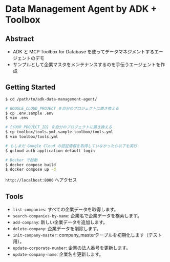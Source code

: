 # Data Management Agent by ADK + Toolbox

## Abstract
- ADK と MCP Toolbox for Database を使ってデータマネジメントするエージェントのデモ
- サンプルとして企業マスタをメンテナンスするのを手伝うエージェントを作成

## Getting Started
```sh
$ cd /path/to/adk-data-management-agent/

# GOOGLE_CLOUD_PROJECT を自分のプロジェクトに置き換える
$ cp .env.sample .env
$ vim .env

# {YOUR_PROJECT_ID} を自分のプロジェクトに置き換える
$ cp toolbox/tools.yml.sample toolbox/tools.yml
$ vim toolbox/tools.yml

# もしまだ Google Cloud の認証情報を取得していなかったら以下を実行
$ gcloud auth application-default login

# Docker で起動
$ docker compose build
$ docker compose up -d
```

`http://localhost:8000` へアクセス

## Tools
- `list-companies`: すべての企業データを取得します。
- `search-companies-by-name`: 企業名で企業データを検索します。
- `add-company`: 新しい企業データを追加します。
- `delete-company`: 企業データを削除します。
- `init-company-master`: company_masterテーブルを初期化します（テスト用）。
- `update-corporate-number`: 企業の法人番号を更新します。
- `update-company-name`: 企業名を更新します。
